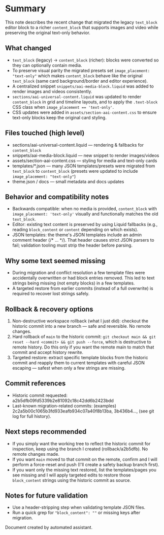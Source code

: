 Summary
=======
This note describes the recent change that migrated the legacy `text_block` editor block to a richer `content_block` that supports images and video while preserving the original text-only behavior.

What changed
------------
- `text_block` (legacy) → `content_block` (richer): blocks were converted so they can optionally contain media.
- To preserve visual parity the migrated presets set `image_placement: "text-only"` which makes `content_block` behave like the original `text_block` (same card background/border and editor experience).
- A centralized snippet `snippets/aai-media-block.liquid` was added to render images and videos consistently.
- `sections/aai-universal-content.liquid` was updated to render `content_block` in grid and timeline layouts, and to apply the `.text-block` CSS class when `image_placement == 'text-only'`.
- CSS updates were added in `assets/section-aai-content.css` to ensure text-only blocks keep the original card styling.

Files touched (high level)
-------------------------
- sections/aai-universal-content.liquid — rendering & fallbacks for `content_block`
- snippets/aai-media-block.liquid — new snippet to render images/videos
- assets/section-aai-content.css — styling for media and text-only cards
- templates/*.json — many JSON templates/presets were migrated from `text_block` to `content_block` (presets were updated to include `image_placement: "text-only"`)
- theme.json / docs — small metadata and docs updates

Behavior and compatibility notes
--------------------------------
- Backwards compatible: when no media is provided, `content_block` with `image_placement: 'text-only'` visually and functionally matches the old `text_block`.
- Editor: existing text content is preserved by using Liquid fallbacks (e.g., reading `block_content` or `content` depending on which exists).
- JSON templates: the theme's JSON templates include an admin comment header (/* ... */). That header causes strict JSON parsers to fail; validation tooling must strip the header before parsing.

Why some text seemed missing
---------------------------
- During migration and conflict resolution a few template files were accidentally overwritten or had block entries removed. This led to text strings being missing (not empty blocks) in a few templates.
- A targeted restore from earlier commits (instead of a full overwrite) is required to recover lost strings safely.

Rollback & recovery options
---------------------------
1) Non-destructive workspace rollback (what I just did): checkout the historic commit into a new branch — safe and reversible. No remote changes.
2) Hard rollback of `main` to the historic commit: `git checkout main && git reset --hard <commit> && git push --force`, which is destructive to remote history. Do this only if you want the remote main to match that commit and accept history rewrite.
3) Targeted restore: extract specific template blocks from the historic commit and reapply them to current templates with careful JSON escaping — safest when only a few strings are missing.

Commit references
-----------------
- Historic commit requested: a2b5dfb09fd5339b2e81092c18c42dd6b2423bdd
- Last-known migration-related commits: (examples) 2c2a5b00c1065b3fd933eafb934c07a40f8b13ba, 3b436b4..., (see git log for full history).

Next steps recommended
----------------------
- If you simply want the working tree to reflect the historic commit for inspection, keep using the branch I created (rollback/a2b5dfb). No remote changes made.
- If you want `main` moved to that commit on the remote, confirm and I will perform a force-reset and push (I'll create a safety backup branch first).
- If you want only the missing text restored, list the templates/pages you see missing and I will apply targeted edits to restore those `block_content` strings using the historic commit as source.

Notes for future validation
---------------------------
- Use a header-stripping step when validating template JSON files.
- Run a quick grep for `"block_content": ""` or missing keys after migration.

Document created by automated assistant.
